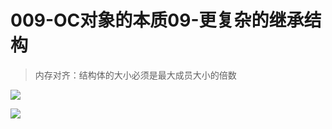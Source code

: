 # 009-OC对象的本质09-更复杂的继承结构

> 内存对齐：结构体的大小必须是最大成员大小的倍数

![](http://oriq21dog.bkt.clouddn.com/20180826104131.png)

![](http://oriq21dog.bkt.clouddn.com/20180826104138.png)


